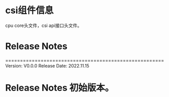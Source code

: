 # csi组件信息
cpu core头文件，csi api接口头文件。

# Release Notes

======================================================
Version: V0.0.0
Release Date: 2022.11.15

Release Notes
初始版本。
======================================================